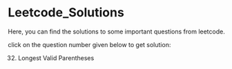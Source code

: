 # Leetcode_Solutions
Here, you can find the solutions to some important questions from leetcode.

click on the question number given below to get solution:

32. Longest Valid Parentheses

